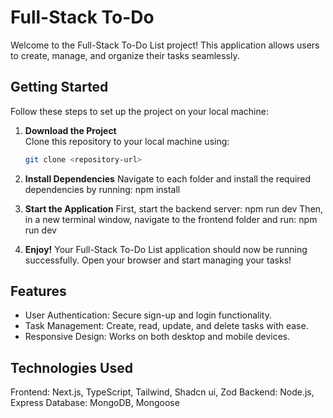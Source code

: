 # Full-Stack To-Do

Welcome to the Full-Stack To-Do List project! This application allows users to create, manage, and organize their tasks seamlessly. 

## Getting Started

Follow these steps to set up the project on your local machine:

1. **Download the Project**  
   Clone this repository to your local machine using:
   ```bash
   git clone <repository-url>

2. **Install Dependencies**
Navigate to each folder and install the required dependencies by running: npm install

3. **Start the Application**
First, start the backend server: npm run dev
Then, in a new terminal window, navigate to the frontend folder and run: npm run dev

4. **Enjoy!**
Your Full-Stack To-Do List application should now be running successfully. Open your browser and start managing your tasks!

## Features
- User Authentication: Secure sign-up and login functionality.
- Task Management: Create, read, update, and delete tasks with ease.
- Responsive Design: Works on both desktop and mobile devices.

## Technologies Used
Frontend: Next.js, TypeScript, Tailwind, Shadcn ui, Zod
Backend: Node.js, Express
Database: MongoDB, Mongoose
